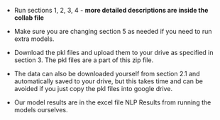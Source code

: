 - Run sections 1, 2, 3, 4 - **more detailed descriptions are inside the collab file**

- Make sure you are changing section 5 as needed if you need to run extra models.

- Download the pkl files and upload them to your drive as specified in section 3. The pkl files are a part of this zip file.

- The data can also be downloaded yourself from section 2.1 and automatically saved to your drive, but this takes time and can be avoided if you just copy the pkl files into google drive.

- Our model results are in the excel file NLP Results from running the models ourselves.
